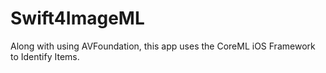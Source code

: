 # Swift4ImageML
Along with using AVFoundation, this app uses the CoreML iOS Framework to Identify Items.
